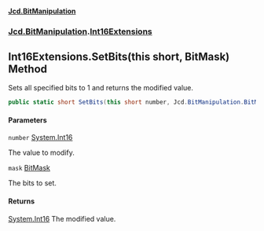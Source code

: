 #### [Jcd.BitManipulation](index.md 'index')

### [Jcd.BitManipulation](Jcd.BitManipulation.md 'Jcd.BitManipulation').[Int16Extensions](Jcd.BitManipulation.Int16Extensions.md 'Jcd.BitManipulation.Int16Extensions')

## Int16Extensions.SetBits(this short, BitMask) Method

Sets all specified bits to 1 and returns the modified value.

```csharp
public static short SetBits(this short number, Jcd.BitManipulation.BitMask mask);
```

#### Parameters

<a name='Jcd.BitManipulation.Int16Extensions.SetBits(thisshort,Jcd.BitManipulation.BitMask).number'></a>

`number` [System.Int16](https://docs.microsoft.com/en-us/dotnet/api/System.Int16 'System.Int16')

The value to modify.

<a name='Jcd.BitManipulation.Int16Extensions.SetBits(thisshort,Jcd.BitManipulation.BitMask).mask'></a>

`mask` [BitMask](Jcd.BitManipulation.BitMask.md 'Jcd.BitManipulation.BitMask')

The bits to set.

#### Returns

[System.Int16](https://docs.microsoft.com/en-us/dotnet/api/System.Int16 'System.Int16')
The modified value.